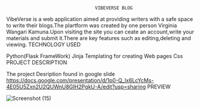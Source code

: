                                      VIBEVERSE BLOG
VibeVerse is a web application aimed at providing writers with a safe space to write their blogs.The plartform was created by one person Virginia Wangari Kamuna.Upon visiting the site you can ceate an account,write your materials and submit it.There are key features such as editing,deleting and viewing.
                                    TECHNOLOGY USED

Python(Flask FrameWork)
Jinja Templating for creating Web pages
Css
                                   PROJECT DESCRIPTION
            
The  project Desription found in google slide https://docs.google.com/presentation/d/1p0-Q_Ix6LcYcMs-4E05U5Zxn2U2QUWnU8GIH2PgkU-A/edit?usp=sharing
                                    PREVIEW
                                    
![Screenshot (15)](https://github.com/user-attachments/assets/258d2681-6dd0-4782-8105-d60416f3eeff)
